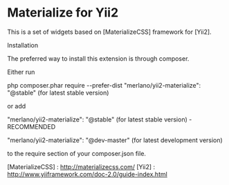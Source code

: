 # Materialize for Yii2
This is a set of widgets based on [MaterializeCSS] framework for [Yii2].

Installation

The preferred way to install this extension is through composer.

Either run

php composer.phar require --prefer-dist "merlano/yii2-materialize": "@stable" (for latest stable version)

or add

"merlano/yii2-materialize": "@stable" (for latest stable version) - RECOMMENDED

"merlano/yii2-materialize": "@dev-master" (for latest development version)

to the require section of your composer.json file.

[MaterializeCSS] : <http://materializecss.com/>
[Yii2] : <http://www.yiiframework.com/doc-2.0/guide-index.html>

